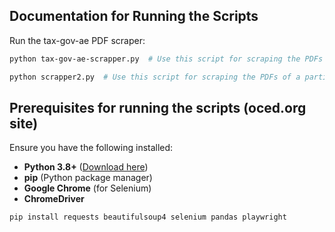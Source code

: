 
## Documentation for Running the Scripts

Run the tax-gov-ae PDF scraper:

```sh
python tax-gov-ae-scrapper.py  # Use this script for scraping the PDFs of the current day

python scrapper2.py  # Use this script for scraping the PDFs of a particular date
```

## Prerequisites for running the scripts (oced.org site)

Ensure you have the following installed:

- **Python 3.8+** ([Download here](https://www.python.org/downloads/))
- **pip** (Python package manager)
- **Google Chrome** (for Selenium)
- **ChromeDriver**

```sh
pip install requests beautifulsoup4 selenium pandas playwright
```

